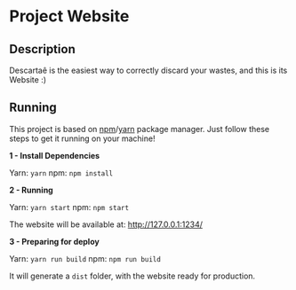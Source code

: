 # Project Website

## Description
Descartaê is the easiest way to correctly discard your wastes, and this is its Website :)

## Running
This project is based on [npm](https://www.npmjs.com/)/[yarn](https://yarnpkg.com/) package manager. Just follow these steps to get it running on your machine!

**1 - Install Dependencies**

Yarn: `yarn`
npm: `npm install`

**2 - Running**

Yarn: `yarn start`
npm: `npm start`

The website will be available at: http://127.0.0.1:1234/

**3 - Preparing for deploy**

Yarn: `yarn run build`
npm: `npm run build`

It will generate a `dist` folder, with the website ready for production.